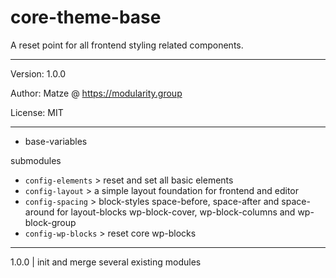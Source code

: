 # core-theme-base

A reset point for all frontend styling related components.

---

Version: 1.0.0

Author: Matze @ https://modularity.group

License: MIT

---

- base-variables

submodules

- `config-elements` > reset and set all basic elements
- `config-layout` > a simple layout foundation for frontend and editor
- `config-spacing` > block-styles space-before, space-after and space-around for layout-blocks wp-block-cover, wp-block-columns and wp-block-group
- `config-wp-blocks` > reset core wp-blocks

---

1.0.0 | init and merge several existing modules
